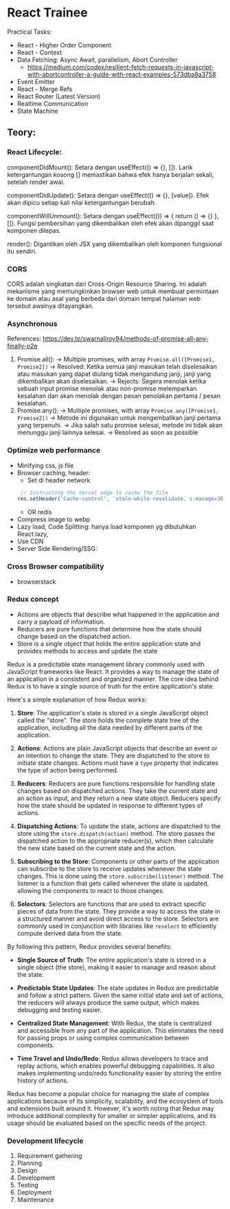 # React Trainee

Practical Tasks:
- React - Higher Order Component
- React - Context
- Data Fetching: Async Await, parallelism, Abort Controller
  - https://medium.com/codex/resilient-fetch-requests-in-javascript-with-abortcontroller-a-guide-with-react-examples-573dba8a3758
- Event Emitter
- React - Merge Refs
- React Router (Latest Version)
- Realtime Communication
- State Machine

## Teory:
### React Lifecycle:
componentDidMount():  Setara dengan useEffect(() => {}, []). Larik ketergantungan kosong [] memastikan bahwa efek hanya berjalan sekali, setelah render awal.

componentDidUpdate(): Setara dengan useEffect(() => {}, [value]). Efek akan dipicu setiap kali nilai ketergantungan berubah.

componentWillUnmount(): Setara dengan useEffect(()) => { return () => {} }, []). Fungsi pembersihan yang dikembalikan oleh efek akan dipanggil saat komponen dilepas.

render(): Digantikan oleh JSX yang dikembalikan oleh komponen fungsional itu sendiri.

### CORS
CORS adalah singkatan dari Cross-Origin Resource Sharing. Ini adalah mekanisme yang memungkinkan browser web untuk membuat permintaan ke domain atau asal yang berbeda dari domain tempat halaman web tersebut awalnya ditayangkan.

### Asynchronous
References: https://dev.to/swarnaliroy94/methods-of-promise-all-any-finally-o2e
1. Promise.all(): 
    -> Multiple promises, with array `Promise.all([Promise1, Promise2])`
    -> Resolved: Ketika semua janji masukan telah diselesaikan atau masukan yang dapat diulang tidak mengandung janji, janji yang dikembalikan akan diselesaikan.
    -> Rejects: Segera menolak ketika sebuah input promise menolak atau non-promise melemparkan kesalahan dan akan menolak dengan pesan penolakan pertama / pesan kesalahan.
2. Promise.any(): 
    -> Multiple promises, with array `Promise.any([Promise1, Promise2])`
    -> Metode ini digunakan untuk mengembalikan janji pertama yang terpenuhi.
    -> Jika salah satu promise selesai, metode ini tidak akan menunggu janji lainnya selesai.
    -> Resolved as soon as possible

### Optimize web performance
- Minifying css, js file
- Browser caching, header:
  - Set di header network 
  ```ts
   // Instructing the Vercel edge to cache the file
  res.setHeader('Cache-control', 'stale-while-revalidate, s-maxage=3600') 
  ```
  - OR redis
- Compress image to webp
- Lazy load, Code Splitting: hanya load komponen yg dibutuhkan React.lazy,
- Use CDN
- Server Side Rendering/SSG:

### Cross Browser compatibility
- browserstack

### Redux concept
- Actions are objects that describe what happened in the application and carry a payload of information.
- Reducers are pure functions that determine how the state should change based on the dispatched action.
- Store is a single object that holds the entire application state and provides methods to access and update the state

Redux is a predictable state management library commonly used with JavaScript frameworks like React. It provides a way to manage the state of an application in a consistent and organized manner. The core idea behind Redux is to have a single source of truth for the entire application's state.

Here's a simple explanation of how Redux works:

1. **Store**: The application's state is stored in a single JavaScript object called the "store". The store holds the complete state tree of the application, including all the data needed by different parts of the application.

2. **Actions**: Actions are plain JavaScript objects that describe an event or an intention to change the state. They are dispatched to the store to initiate state changes. Actions must have a `type` property that indicates the type of action being performed.

3. **Reducers**: Reducers are pure functions responsible for handling state changes based on dispatched actions. They take the current state and an action as input, and they return a new state object. Reducers specify how the state should be updated in response to different types of actions.

4. **Dispatching Actions**: To update the state, actions are dispatched to the store using the `store.dispatch(action)` method. The store passes the dispatched action to the appropriate reducer(s), which then calculate the new state based on the current state and the action.

5. **Subscribing to the Store**: Components or other parts of the application can subscribe to the store to receive updates whenever the state changes. This is done using the `store.subscribe(listener)` method. The listener is a function that gets called whenever the state is updated, allowing the components to react to those changes.

6. **Selectors**: Selectors are functions that are used to extract specific pieces of data from the state. They provide a way to access the state in a structured manner and avoid direct access to the store. Selectors are commonly used in conjunction with libraries like `reselect` to efficiently compute derived data from the state.

By following this pattern, Redux provides several benefits:

- **Single Source of Truth**: The entire application's state is stored in a single object (the store), making it easier to manage and reason about the state.

- **Predictable State Updates**: The state updates in Redux are predictable and follow a strict pattern. Given the same initial state and set of actions, the reducers will always produce the same output, which makes debugging and testing easier.

- **Centralized State Management**: With Redux, the state is centralized and accessible from any part of the application. This eliminates the need for passing props or using complex communication between components.

- **Time Travel and Undo/Redo**: Redux allows developers to trace and replay actions, which enables powerful debugging capabilities. It also makes implementing undo/redo functionality easier by storing the entire history of actions.

Redux has become a popular choice for managing the state of complex applications because of its simplicity, scalability, and the ecosystem of tools and extensions built around it. However, it's worth noting that Redux may introduce additional complexity for smaller or simpler applications, and its usage should be evaluated based on the specific needs of the project.

### Development lifecycle
1. Requirement gathering
2. Planning
3. Design
4. Development
5. Testing
6. Deployment
7. Maintenance